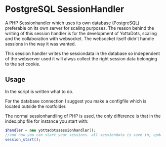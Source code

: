 # PostgreSQL SessionHandler
A PHP Sessionhandler which uses its own database (PostgreSQL) preferable on its own server for scaling purposes.
The reason behind the writing of this session handler is for the development of YottaDots, scaling and the collaboration with websocket. The websocket itself didn't handle sessions in the way it was wanted.

This session handler writes the sessiondata in the database so independent of the webserver used it will alwys collect the right session data belonging to the set cookie. 

## Usage
In the script is written what to do.

For the database connection I suggest you make a configfile which is located outside the rootfolder.

The normal sessionhandling of PHP is used, the only difference is that in the index.php file for instance you start with:
```PHP
$handler = new yottadotssessionhandler();
//and now you can start your sessions. all sessiondata is save in, updated and collected from in a seperate database
session_start();
